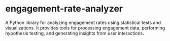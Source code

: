 # engagement-rate-analyzer
A Python library for analyzing engagement rates using statistical tests and visualizations. It provides tools for processing engagement data, performing hypothesis testing, and generating insights from user interactions.
